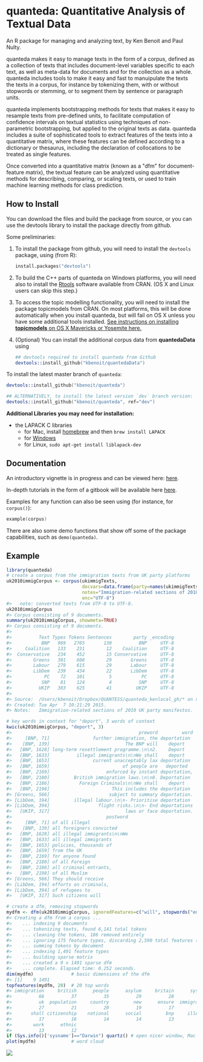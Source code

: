 <!-- README.md is generated from README.Rmd. Please edit that file -->
quanteda: Quantitative Analysis of Textual Data
===============================================

An R package for managing and analyzing text, by Ken Benoit and Paul Nulty.

quanteda makes it easy to manage texts in the form of a corpus, defined as a collection of texts that includes document-level variables specific to each text, as well as meta-data for documents and for the collection as a whole. quanteda includes tools to make it easy and fast to manuipulate the texts the texts in a corpus, for instance by tokenizing them, with or without stopwords or stemming, or to segment them by sentence or paragraph units.

quanteda implements bootstrapping methods for texts that makes it easy to resample texts from pre-defined units, to facilitate computation of confidence intervals on textual statistics using techniques of non-parametric bootstrapping, but applied to the original texts as data. quanteda includes a suite of sophisticated tools to extract features of the texts into a quantitative matrix, where these features can be defined according to a dictionary or thesaurus, including the declaration of collocations to be treated as single features.

Once converted into a quantitative matrix (known as a "dfm" for document-feature matrix), the textual feature can be analyzed using quantitative methods for describing, comparing, or scaling texts, or used to train machine learning methods for class prediction.

How to Install
--------------

You can download the files and build the package from source, or you can use the devtools library to install the package directly from github.

Some preliminaries:

1.  To install the package from github, you will need to install the `devtools` package, using (from R):

    ``` s
    install.packages("devtools")
    ```

2.  To build the C++ parts of quanteda on Windows platforms, you will need also to install the [Rtools](http://cran.r-project.org/bin/windows/Rtools/) software available from CRAN. (OS X and Linux users can skip this step.)

3.  To access the topic modelling functionality, you will need to install the package topicmodels from CRAN. On most platforms, this will be done automatically when you install quanteda, but will fail on OS X unless you have some additional tools installed. [See instructions on installing **topicmodels** on OS X Mavericks or Yosemite here.](http://www.kenbenoit.net/how-to-install-the-r-package-topicmodels-on-os-x/)

4.  (Optional) You can install the additional corpus data from **quantedaData** using

    ``` s
    ## devtools required to install quanteda from Github
    devtools::install_github("kbenoit/quantedaData")
    ```

To install the latest master branch of `quanteda`:

``` s
devtools::install_github("kbenoit/quanteda")

## ALTERNATIVELY, to install the latest version `dev` branch version:
devtools::install_github("kbenoit/quanteda", ref="dev")
```

**Additional Libraries you may need for installation:**

-   the LAPACK C libraries
    -   for Mac, install [homebrew](http://brew.sh/) and then `brew install LAPACK`
    -   for [Windows](http://icl.cs.utk.edu/lapack-for-windows/lapack/)
    -   for Linux, `sudo apt-get install liblapack-dev`

Documentation
-------------

An introductory vignette is in progress and can be viewed here: [here](http://pnulty.github.io).

In-depth tutorials in the form of a gitbook will be available here [here](http://kbenoit.github.io/quanteda).

Examples for any function can also be seen using (for instance, for `corpus()`):

``` s
example(corpus)
```

There are also some demo functions that show off some of the package capabilities, such as `demo(quanteda)`.

Example
-------

``` r
library(quanteda)
# create a corpus from the immigration texts from UK party platforms
uk2010immigCorpus <- corpus(ukimmigTexts,
                            docvars=data.frame(party=names(ukimmigTexts)),
                            notes="Immigration-related sections of 2010 UK party manifestos",
                            enc="UTF-8")
#>   note: converted texts from UTF-8 to UTF-8.
uk2010immigCorpus
#> Corpus consisting of 9 documents.
summary(uk2010immigCorpus, showmeta=TRUE)
#> Corpus consisting of 9 documents.
#> 
#>          Text Types Tokens Sentences        party _encoding
#>           BNP   969   2765       130          BNP     UTF-8
#>     Coalition   133    231        12    Coalition     UTF-8
#>  Conservative   234    452        15 Conservative     UTF-8
#>        Greens   301    608        29       Greens     UTF-8
#>        Labour   279    615        29       Labour     UTF-8
#>        LibDem   239    434        22       LibDem     UTF-8
#>            PC    72    101         5           PC     UTF-8
#>           SNP    81    124         4          SNP     UTF-8
#>          UKIP   303    625        41         UKIP     UTF-8
#> 
#> Source:  /Users/kbenoit/Dropbox/QUANTESS/quanteda_kenlocal_gh/* on x86_64 by kbenoit.
#> Created: Tue Apr  7 10:21:29 2015.
#> Notes:   Immigration-related sections of 2010 UK party manifestos.

# key words in context for "deport", 3 words of context
kwic(uk2010immigCorpus, "deport", 3)
#>                                               preword         word
#>     [BNP, 71]                further immigration, the deportation 
#>    [BNP, 139]                            The BNP will    deport   
#>   [BNP, 1628] long-term resettlement programme.\n\n2.    Deport   
#>   [BNP, 1633]          illegal immigrants\n\nWe shall    deport   
#>   [BNP, 1653]                current unacceptably lax deportation 
#>   [BNP, 1659]                           of people are   deported  
#>   [BNP, 2169]                     enforced by instant deportation,
#>   [BNP, 2180]         British immigration laws.\n\n8. Deportation 
#>   [BNP, 2186]           Foreign Criminals\n\nWe shall    deport   
#>   [BNP, 2198]                       This includes the deportation 
#> [Greens, 566]                      subject to summary deportation.
#> [LibDem, 194]         illegal labour.\n\n- Prioritise deportation 
#> [LibDem, 394]                  flight risks.\n\n- End deportations
#>   [UKIP, 317]                            laws or face deportation.
#>                                   postword
#>     [BNP, 71] of all illegal              
#>    [BNP, 139] all foreigners convicted    
#>   [BNP, 1628] all illegal immigrants\n\nWe
#>   [BNP, 1633] all illegal immigrants      
#>   [BNP, 1653] policies, thousands of      
#>   [BNP, 1659] from the UK                 
#>   [BNP, 2169] for anyone found            
#>   [BNP, 2180] of all Foreign              
#>   [BNP, 2186] all criminal entrants,      
#>   [BNP, 2198] of all Muslim               
#> [Greens, 566] They should receive         
#> [LibDem, 194] efforts on criminals,       
#> [LibDem, 394] of refugees to              
#>   [UKIP, 317] Such citizens will

# create a dfm, removing stopwords
mydfm <- dfm(uk2010immigCorpus, ignoredFeatures=c("will", stopwords("english", verbose=FALSE)))
#> Creating a dfm from a corpus ...
#>    ... indexing 9 documents
#>    ... tokenizing texts, found 6,141 total tokens
#>    ... cleaning the tokens, 186 removed entirely
#>    ... ignoring 175 feature types, discarding 2,590 total features (43.5%)
#>    ... summing tokens by document
#>    ... indexing 1,491 feature types
#>    ... building sparse matrix
#>    ... created a 9 x 1491 sparse dfm
#>    ... complete. Elapsed time: 0.252 seconds.
dim(mydfm)              # basic dimensions of the dfm
#> [1]    9 1491
topfeatures(mydfm, 20)  # 20 top words
#> immigration     british      people      asylum     britain      system 
#>          66          37          35          29          28          27 
#>          uk  population     country         new      ensure  immigrants 
#>          27          21          20          19          17          17 
#>       shall citizenship    national      social         bnp     illegal 
#>          17          16          14          14          13          13 
#>        work      ethnic 
#>          13          12
if (Sys.info()['sysname']=="Darwin") quartz() # open nicer window, Mac only
plot(mydfm)             # word cloud     
```

![](README-quanteda_example-1.png)
